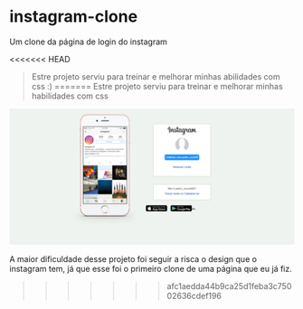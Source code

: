 # instagram-clone
Um clone da página de login do instagram

<<<<<<< HEAD
> Estre projeto serviu para treinar e melhorar minhas abilidades com css :)
=======
> Estre projeto serviu para treinar e melhorar minhas habilidades com css

![print](print.png)

A maior dificuldade desse projeto foi seguir a risca o design que o instagram tem, já que esse foi o primeiro clone de uma página que eu já fiz.
>>>>>>> afc1aedda44b9ca25d1feba3c75002636cdef196

